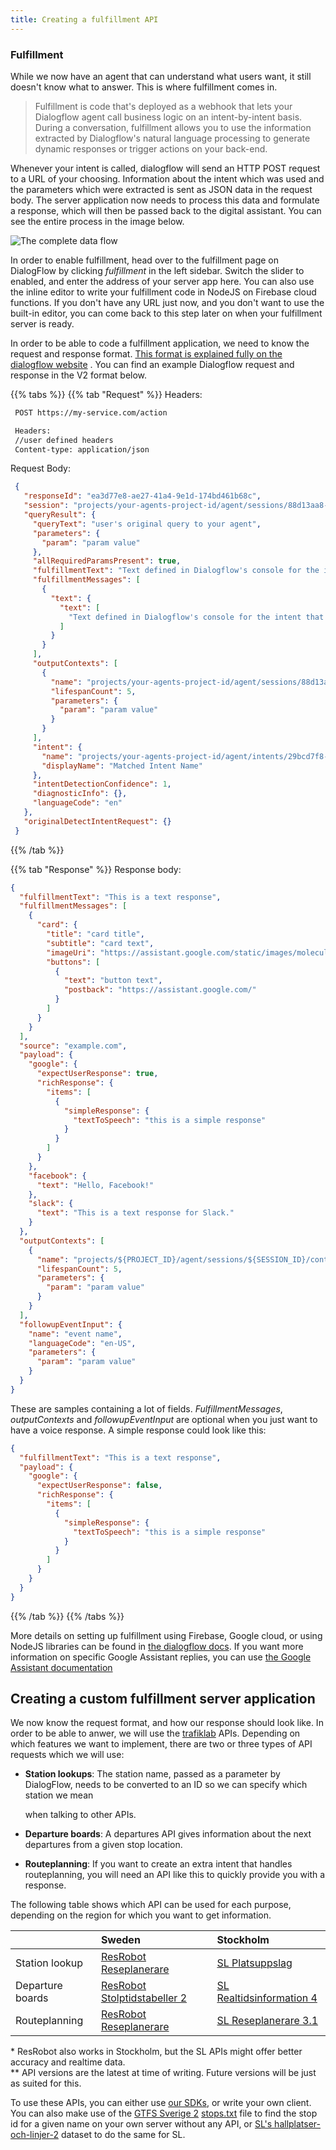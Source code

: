 ```yaml
---
title: Creating a fulfillment API
---
```


### Fulfillment

While we now have an agent that can understand what users want, it still doesn't know what to answer. This is where
fulfillment comes in.

> Fulfillment is code that's deployed as a webhook that lets your Dialogflow agent call business logic on an intent-by-intent basis. During a conversation, fulfillment allows you to use the information extracted by Dialogflow's natural language processing to generate dynamic responses or trigger actions on your back-end.

Whenever your intent is called, dialogflow will send an HTTP POST request to a URL of your choosing. Information about
the intent which was used and the parameters which were extracted is sent as JSON data in the request body. The server
application now needs to process this data and formulate a response, which will then be passed back to the digital
assistant. You can see the entire process in the image below.

![The complete data flow](/media/2020/05/voice-bot-architecture.png)

In order to enable fulfillment, head over to the fulfillment page on DialogFlow by clicking _fulfillment_ in the left
sidebar. Switch the slider to enabled, and enter the address of your server app here. You can also use the inline editor
to write your fulfillment code in NodeJS on Firebase cloud functions. If you don't have any URL just now, and you don't
want to use the built-in editor, you can come back to this step later on when your fulfillment server is ready.

In order to be able to code a fulfillment application, we need to know the request and response
format. [This format is explained fully on the dialogflow website](https://dialogflow.com/docs/fulfillment/how-it-works)
. You can find an example Dialogflow request and response in the V2 format below.

{{% tabs %}} {{% tab "Request" %}} Headers:

```xml
 POST https://my-service.com/action

 Headers:
 //user defined headers
 Content-type: application/json
```

Request Body:

```json
 {
   "responseId": "ea3d77e8-ae27-41a4-9e1d-174bd461b68c",
   "session": "projects/your-agents-project-id/agent/sessions/88d13aa8-2999-4f71-b233-39cbf3a824a0",
   "queryResult": {
     "queryText": "user's original query to your agent",
     "parameters": {
       "param": "param value"
     },
     "allRequiredParamsPresent": true,
     "fulfillmentText": "Text defined in Dialogflow's console for the intent that was matched",
     "fulfillmentMessages": [
       {
         "text": {
           "text": [
             "Text defined in Dialogflow's console for the intent that was matched"
           ]
         }
       }
     ],
     "outputContexts": [
       {
         "name": "projects/your-agents-project-id/agent/sessions/88d13aa8-2999-4f71-b233-39cbf3a824a0/contexts/generic",
         "lifespanCount": 5,
         "parameters": {
           "param": "param value"
         }
       }
     ],
     "intent": {
       "name": "projects/your-agents-project-id/agent/intents/29bcd7f8-f717-4261-a8fd-2d3e451b8af8",
       "displayName": "Matched Intent Name"
     },
     "intentDetectionConfidence": 1,
     "diagnosticInfo": {},
     "languageCode": "en"
   },
   "originalDetectIntentRequest": {}
 }
```

{{% /tab %}}

{{% tab "Response" %}} Response body:

```json
{
  "fulfillmentText": "This is a text response",
  "fulfillmentMessages": [
    {
      "card": {
        "title": "card title",
        "subtitle": "card text",
        "imageUri": "https://assistant.google.com/static/images/molecule/Molecule-Formation-stop.png",
        "buttons": [
          {
            "text": "button text",
            "postback": "https://assistant.google.com/"
          }
        ]
      }
    }
  ],
  "source": "example.com",
  "payload": {
    "google": {
      "expectUserResponse": true,
      "richResponse": {
        "items": [
          {
            "simpleResponse": {
              "textToSpeech": "this is a simple response"
            }
          }
        ]
      }
    },
    "facebook": {
      "text": "Hello, Facebook!"
    },
    "slack": {
      "text": "This is a text response for Slack."
    }
  },
  "outputContexts": [
    {
      "name": "projects/${PROJECT_ID}/agent/sessions/${SESSION_ID}/contexts/context name",
      "lifespanCount": 5,
      "parameters": {
        "param": "param value"
      }
    }
  ],
  "followupEventInput": {
    "name": "event name",
    "languageCode": "en-US",
    "parameters": {
      "param": "param value"
    }
  }
}
```

These are samples containing a lot of fields. _FulfillmentMessages_, _outputContexts_ and _followupEventInput_ are
optional when you just want to have a voice response. A simple response could look like this:

```json
{
  "fulfillmentText": "This is a text response",
  "payload": {
    "google": {
      "expectUserResponse": false,
      "richResponse": {
        "items": [
          {
            "simpleResponse": {
              "textToSpeech": "this is a simple response"
            }
          }
        ]
      }
    }
  }
}
```

{{% /tab %}} {{% /tabs %}}

More details on setting up fulfillment using Firebase, Google cloud, or using NodeJS libraries can be found
in [the dialogflow docs](https://dialogflow.com/docs/fulfillment/configure). If you want more information on specific
Google Assistant replies, you can
use [the Google Assistant documentation](https://developers.google.com/actions/assistant/responses#json)

## Creating a custom fulfillment server application

We now know the request format, and how our response should look like. In order to be able to anwer, we will use
the [trafiklab](https://trafiklab.se) APIs. Depending on which features we want to implement, there are two or three
types of API requests which we will use:

* **Station lookups**: The station name, passed as a parameter by DialogFlow, needs to be converted to an ID so we can
  specify which station we mean

  when talking to other APIs.

* **Departure boards**: A departures API gives information about the next departures from a given stop location.
* **Routeplanning**: If you want to create an extra intent that handles routeplanning, you will need an API like this to
  quickly provide you with a response.

The following table shows which API can be used for each purpose, depending on the region for which you want to get
information.

|  | Sweden | Stockholm |
| :--- | :--- | :--- |
| Station lookup | [ResRobot Reseplanerare](https://www.trafiklab.se/api/trafiklab-apis/resrobot-reseplanerare/platsuppslag) | [SL Platsuppslag](https://www.trafiklab.se/api/sl-platsuppslag) |
| Departure boards | [ResRobot Stolptidstabeller 2](https://www.trafiklab.se/api/trafiklab-apis/resrobot-stolptidtabeller-2) | [SL Realtidsinformation 4](https://www.trafiklab.se/api/sl-realtidsinformation-4) |
| Routeplanning | [ResRobot Reseplanerare](https://www.trafiklab.se/api/trafiklab-apis/resrobot-reseplanerare/sok-resa) | [SL Reseplanerare 3.1](https://www.trafiklab.se/api/sl-reseplanerare-31) |

\* ResRobot also works in Stockholm, but the SL APIs might offer better accuracy and realtime data.  
\*\* API versions are the latest at time of writing. Future versions will be just as suited for this.

To use these APIs, you can either use [our SDKs](../../our-sdks-and-libraries/), or write your own client. You can also
make use of
the [GTFS Sverige 2](../../../public-transport-data/our-data-and-apis/gtfs/gtfs-sverige-2-static/) [stops.txt]() file to
find the stop id for a given name on your own server without any API,
or [SL's hallplatser-och-linjer-2](https://www.trafiklab.se/api/sl-hallplatser-och-linjer-2) dataset to do the same for
SL.
